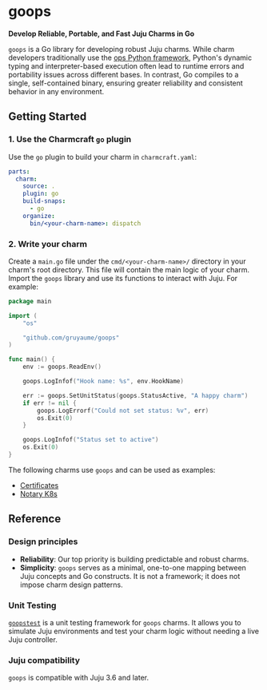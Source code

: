 # goops

**Develop Reliable, Portable, and Fast Juju Charms in Go**

`goops` is a Go library for developing robust Juju charms. While charm developers traditionally use the [ops Python framework](https://github.com/canonical/operator), Python's dynamic typing and interpreter-based execution often lead to runtime errors and portability issues across different bases. In contrast, Go compiles to a single, self-contained binary, ensuring greater reliability and consistent behavior in any environment.

## Getting Started

### 1. Use the Charmcraft `go` plugin

Use the `go` plugin to build your charm in `charmcraft.yaml`:

```yaml
parts:
  charm:
    source: .
    plugin: go
    build-snaps:
      - go
    organize:
      bin/<your-charm-name>: dispatch
```

### 2. Write your charm

Create a `main.go` file under the `cmd/<your-charm-name>/` directory in your charm's root directory. This file will contain the main logic of your charm. Import the `goops` library and use its functions to interact with Juju. For example:

```go
package main

import (
	"os"

	"github.com/gruyaume/goops"
)

func main() {
	env := goops.ReadEnv()

	goops.LogInfof("Hook name: %s", env.HookName)

	err := goops.SetUnitStatus(goops.StatusActive, "A happy charm")
	if err != nil {
		goops.LogErrorf("Could not set status: %v", err)
		os.Exit(0)
	}

	goops.LogInfof("Status set to active")
	os.Exit(0)
}
```

The following charms use `goops` and can be used as examples:
- [Certificates](https://github.com/gruyaume/certificates-operator)
- [Notary K8s](https://github.com/gruyaume/notary-k8s-operator)

## Reference

### Design principles

- **Reliability**: Our top priority is building predictable and robust charms.
- **Simplicity**: `goops` serves as a minimal, one-to-one mapping between Juju concepts and Go constructs. It is not a framework; it does not impose charm design patterns.

### Unit Testing

[`goopstest`](goopstest/README.md) is a unit testing framework for `goops` charms. It allows you to simulate Juju environments and test your charm logic without needing a live Juju controller.

### Juju compatibility

`goops` is compatible with Juju 3.6 and later.
